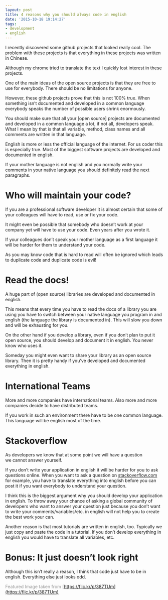 ```yaml
---
layout: post
title: 4 reasons why you should always code in english
date: '2015-10-18 19:14:27'
tags:
- development
- english
---
```



I recently discovered some github projects that looked really cool. The problem with these projects is that everything in these projects was written in Chinese.

Although my chrome tried to translate the text I quickly lost interest in these projects.

One of the main ideas of the open source projects is that they are free to use for everybody. There should be no limitations for anyone.

However, these github projects prove that this is not 100% true. When something isn’t documented and developed in a common language everybody speaks the number of possible users shrink enormously.

You should make sure that all your [open source] projects are documented and developed in a common language a lot, if not all, developers speak. What I mean by that is that all variable, method, class names and all comments are written in that language.

English is more or less the official language of the internet. For us coder this is especially true. Most of the biggest software projects are developed and documented in english.

If your mother language is not english and you normally write your comments in your native language you should definitely read the next paragraphs.


# Who will maintain your code?

If you are a professional software developer it is almost certain that some of your colleagues will have to read, use or fix your code.

It might even be possible that somebody who doesn’t work at your company yet will have to use your code. Even years after you wrote it.

If your colleagues don’t speak your mother language as a first language it will be harder for them to understand your code.

As you may know code that is hard to read will often be ignored which leads to duplicate code and duplicate code is evil!


# Read the docs!

A huge part of (open source) libraries are developed and documented in english.

This means that every time you have to read the docs of a library you are using you have to switch between your native language you program in and english (the language the library is documented in). This will slow you down and will be exhausting for you.

On the other hand if you develop a library, even if you don’t plan to put it open source, you should develop and document it in english. You never know who uses it.

Someday you might even want to share your library as an open source library. Then it is pretty handy if you’ve developed and documented everything in english.


# International Teams

More and more companies have international teams. Also more and more companies decide to have distributed teams.

If you work in such an environment there have to be one common language. This language will be english most of the time.


# Stackoverflow

As developers we know that at some point we will have a question we cannot answer yourself.

If you don’t write your application in english it will be harder for you to ask questions online. When you want to ask a question on [stackoverflow.com](http://www.stackoverflow.com) for example, you have to translate everything into english before you can post it if you want everybody to understand your question.

I think this is the biggest argument why you should develop your application in english. To throw away your chance of asking a global community of developers who want to answer your question just because you don’t want to write your comments/variables/etc. in english will not help you to create the best work your can.

Another reason is that most tutorials are written in english, too. Typically we just copy and paste the code in a tutorial. If you don’t develop everything in english you would have to translate all variables, etc.


# Bonus: It just doesn’t look right

Although this isn’t really a reason, I think that code just have to be in english. Everything else just looks odd.

<span style="color: #999999;">Featured Image taken from [https://flic.kr/p/387TUm](https://flic.kr/p/387TUm)</span>


